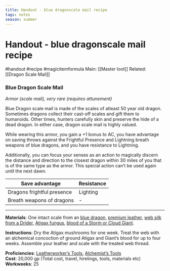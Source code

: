 ```yaml
---
title: Handout - blue dragonscale mail recipe
tags: notes
season: summer
---
```

 
# Handout - blue dragonscale mail recipe
#handout #recipe #magicitemformula 
Main: [[Master loot]] Related: [[Dragon Scale Mail]]
### Blue Dragon Scale Mail

_Armor (scale mail), very rare (requires attunement)_

Blue Dragon scale mail is made of the scales of atleast 50 year old dragon. Sometimes dragons collect their cast-off scales and gift them to humanoids. Other times, hunters carefully skin and preserve the hide of a dead dragon. In either case, dragon scale mail is highly valued.

While wearing this armor, you gain a +1 bonus to AC, you have advantage on saving throws against the Frightful Presence and Lightning breath weapons of blue dragons, and you have resistance to Lightning.

Additionally, you can focus your senses as an action to magically discern the distance and direction to the closest dragon within 30 miles of you that is of the same type as the armor. This special action can’t be used again until the next dawn.

|**Save advantage**|**Resistance**|
|--------------------------|-------------------|
|Dragons frightful presence|Lighting|
|Breath weapons of dragons|-|

---

**Materials**: One intact scale from an [blue dragon](app://obsidian.md/blue%20dragon), [premium leather](app://obsidian.md/premium%20leather), [web silk from a Drider](app://obsidian.md/web%20silk%20from%20a%20Drider), [Atigax fungus](app://obsidian.md/Atigax%20fungus), [blood of a Storm or Cloud Giant](app://obsidian.md/blood%20of%20a%20Storm%20or%20Cloud%20Giant).

**Instructions**: Dry the Atigax mushrooms for one week. Treat the web with an alchemical concoction of ground Atigax and Giant’s blood for up to four weeks. Assemble your leather and scale with the treated web thread.

**Proficiencies**: [Leatherworker’s Tools](app://obsidian.md/Leatherworker%E2%80%99s%20Tools), [Alchemist’s Tools](app://obsidian.md/Alchemist%E2%80%99s%20Tools)  
**Cost**: 20,000 gp  (Total cost, travel, hirelings, tools, materials etc)
**Workweeks**: 25
